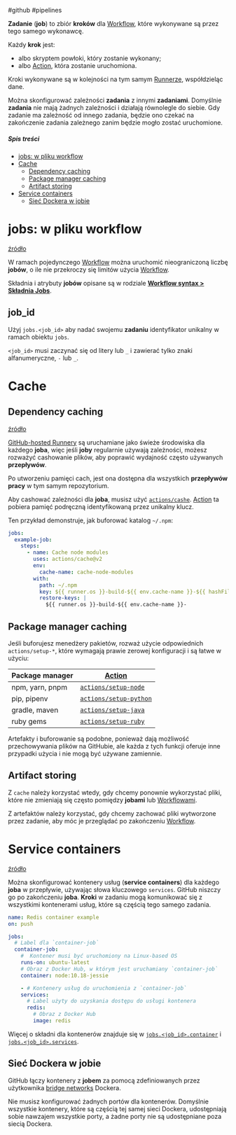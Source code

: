 #github #pipelines

**Zadanie** (**job**) to zbiór **kroków** dla [Workflow](Workflow.md), które wykonywane są przez tego samego wykonawcę.

Każdy **krok** jest:

- albo skryptem powłoki, który zostanie wykonany;
- albo [Action](Action.md), która zostanie uruchomiona.

Kroki wykonywane są w kolejności na tym samym [Runnerze](Runner.md), współdzieląc dane.

Można skonfigurować zależności **zadania** z innymi **zadaniami**. Domyślnie **zadania** nie mają żadnych zależności i działają równolegle do siebie. Gdy zadanie ma zależność od innego zadania, będzie ono czekać na zakończenie zadania zależnego zanim będzie mogło zostać uruchomione.

##### Spis treści

- [jobs: w pliku workflow](#jobs%20w%20pliku%20workflow)
- [Cache](#Cache)
  - [Dependency caching](#Dependency%20caching)
  - [Package manager caching](#Package%20manager%20caching)
  - [Artifact storing](#Artifact%20storing)
- [Service containers](#Service%20containers)
  - [Sieć Dockera w jobie](#Sieć%20Dockera%20w%20jobie)

# jobs: w pliku workflow

[źródło](https://docs.github.com/en/actions/using-workflows/workflow-syntax-for-github-actions#jobs)

W ramach pojedynczego [Workflow](Workflow.md) można uruchomić nieograniczoną liczbę **jobów**, o ile nie przekroczy się limitów użycia [Workflow](Workflow.md).

Składnia i atrybuty **jobów** opisane są w rodziale [**Workflow syntax > Składnia Jobs**](Workflow%20syntax.md#Składnia%20Jobs).

## job_id

Użyj `jobs.<job_id>` aby nadać swojemu **zadaniu** identyfikator unikalny w ramach obiektu `jobs`.

`<job_id>` musi zaczynać się od litery lub `_` i zawierać tylko znaki alfanumeryczne, `-` lub `_`.

# Cache

## Dependency caching

[źródło](https://docs.github.com/en/actions/advanced-guides/caching-dependencies-to-speed-up-workflows)

[GitHub-hosted Runnery](Runner.md#GitHub-hosted%20Runner) są uruchamiane jako świeże środowiska dla każdego **joba**, więc jeśli **joby** regularnie używają zależności, możesz rozważyć cashowanie plików, aby poprawić wydajność często używanych **przepływów**.

Po utworzeniu pamięci cach, jest ona dostępna dla wszystkich **przepływów pracy** w tym samym repozytorium.

Aby cashować zależności dla **joba**, musisz użyć [`actions/cashe`](https://github.com/actions/cache). [Action](Action.md) ta pobiera pamięć podręczną identyfikowaną przez unikalny klucz.

Ten przykład demonstruje, jak buforować katalog `~/.npm`:

```yaml
jobs:
  example-job:
    steps:
      - name: Cache node modules
        uses: actions/cache@v2
        env:
          cache-name: cache-node-modules
        with:
          path: ~/.npm
          key: ${{ runner.os }}-build-${{ env.cache-name }}-${{ hashFiles('**/package-lock.json') }}
          restore-keys: |
            ${{ runner.os }}-build-${{ env.cache-name }}-
```

## Package manager caching

Jeśli buforujesz menedżery pakietów, rozważ użycie odpowiednich  `actions/setup-*`, które wymagają prawie zerowej konfiguracji i są łatwe w użyciu:

| Package manager | [Action](Action.md)                                               |
| --------------- | ----------------------------------------------------------------- |
| npm, yarn, pnpm | [`actions/setup-node`](https://github.com/actions/setup-node)     |
| pip, pipenv     | [`actions/setup-python`](https://github.com/actions/setup-python) |
| gradle, maven   | [`actions/setup-java`](https://github.com/actions/setup-java)     |
| ruby gems       | [`actions/setup-ruby`](https://github.com/ruby/setup-ruby)        |

Artefakty i buforowanie są podobne, ponieważ dają możliwość przechowywania plików na GitHubie, ale każda z tych funkcji oferuje inne przypadki użycia i nie mogą być używane zamiennie.

## Artifact storing

Z `cache` należy korzystać wtedy, gdy chcemy ponownie wykorzystać pliki, które nie zmieniają się często pomiędzy **jobami** lub [Workflowami](Workflow.md).

Z artefaktów należy korzystać, gdy chcemy zachować pliki wytworzone przez zadanie, aby móc je przeglądać po zakończeniu [Workflow](Workflow.md).

# Service containers

[źródło](https://docs.github.com/en/enterprise-cloud@latest/actions/using-containerized-services)

Można skonfigurować kontenery usług (**service containers**) dla każdego **joba** w przepływie, używając słowa kluczowego `services`. GitHub niszczy go po zakończeniu **joba**. **Kroki** w zadaniu mogą komunikować się z wszystkimi kontenerami usług, które są częścią tego samego zadania.

```yaml
name: Redis container example
on: push

jobs:
  # Label dla `container-job`
  container-job:
    #  Kontener musi być uruchomiony na Linux-based OS
    runs-on: ubuntu-latest
    # Obraz z Docker Hub, w którym jest uruchamiany `container-job`
    container: node:10.18-jessie

    - # Kontenery usług do uruchomienia z `container-job`
    services:
      # Label użyty do uzyskania dostępu do usługi kontenera
      redis:
        # Obraz z Docker Hub
        image: redis
```

Więcej o składni dla kontenerów znajduje się w [`jobs.<job_id>.container`](Workflow%20syntax.md#jobs%20job_id%20container) i [`jobs.<job_id>.services`](Workflow%20syntax.md#jobs%20job_id%20services).

## Sieć Dockera w jobie

GitHub łączy kontenery z **jobem** za pomocą zdefiniowanych przez użytkownika [bridge networks](https://docs.docker.com/network/bridge/) Dockera.

Nie musisz konfigurować żadnych portów dla kontenerów. Domyślnie wszystkie kontenery, które są częścią tej samej sieci Dockera, udostępniają sobie nawzajem wszystkie porty, a żadne porty nie są udostępniane poza siecią Dockera.
